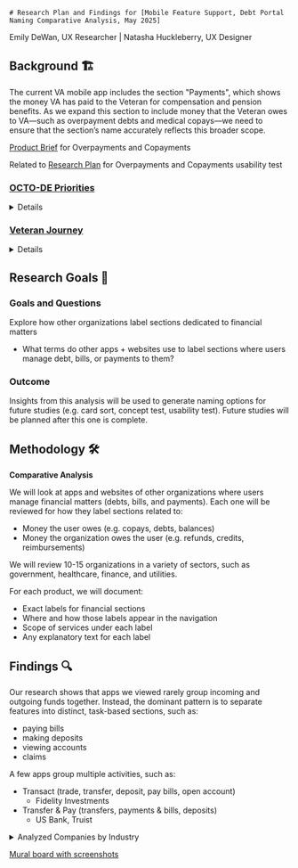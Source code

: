 
	# Research Plan and Findings for [Mobile Feature Support, Debt Portal Naming Comparative Analysis, May 2025]

Emily DeWan, UX Researcher | Natasha Huckleberry, UX Designer

## Background 🏗️
The current VA mobile app includes the section "Payments", which shows the money VA has paid to the Veteran for compensation and pension benefits. As we expand this section to include money that the Veteran owes to VA—such as overpayment debts and medical copays—we need to ensure that the section’s name accurately reflects this broader scope.

[Product Brief](https://github.com/department-of-veterans-affairs/va.gov-team/blob/master/products/combined_va_debt_portal/mobile/Overpayment%20and%20Copayment%20Debts%20Product%20Brief.md) for Overpayments and Copayments

Related to [Research Plan](https://github.com/department-of-veterans-affairs/va.gov-team/blob/master/products/combined_va_debt_portal/mobile/research-plan.md) for Overpayments and Copayments usability test

<!--`Product Brief`-->

### [OCTO-DE Priorities](https://github.com/department-of-veterans-affairs/va.gov-team/blob/master/strategy/OCTO-DE%20Priorities%202025.md) 

<details>
<br>
	
`Objective 1:  VA’s digital experiences are the easiest and most efficient way to access VA health care and benefits.`  

> - **Key Result 1:** Improve satisfaction with our web and mobile products by 5 points.
</details>

### [Veteran Journey](https://github.com/department-of-veterans-affairs/va.gov-team/blob/master/platform/design/va-product-journey-maps/Veteran%20Journey%20Map.pdf)


 <details>
<br>
	 
- `Starting Up (Moment: Balancing Finances)`
- `Taking Care of Myself (Moment: Maintaining my health)`
- `Putting Down Roots (Moment: Maintaining my financial, social, and emotional health)`
- `Retiring (Moment: Taking care of my health)`
- `Aging (Moment that Matters: Managing my declining health)`
</details>

## Research Goals 🥅	

### Goals and Questions

Explore how other organizations label sections dedicated to financial matters
- What terms do other apps + websites use to label sections where users manage debt, bills, or payments to them?
  
### Outcome

Insights from this analysis will be used to generate naming options for future studies (e.g. card sort, concept test, usability test). Future studies will be planned after this one is complete.

<!--
### Hypotheses
> [!NOTE]
> Remember to constrain the hypotheses to the goals of your study!
 
**Think through these prompts to develop strong hypotheses:**
	
`What do you intend to learn and measure from this study?` 

`What do you already know about this problem space?`
 
`What do you think users will do or think about this product? (Identifying our assumptions helps us be aware of biases we may unintentionally bring into the study, so don’t skip this step!)`
  
`Write a generalized statement that combines what you know + what you think will happen during the study.`

---

**[Enter hypotheses here]** 

---
--> 

## Methodology  🛠️

**Comparative Analysis**

We will look at apps and websites of other organizations where users manage financial matters (debts, bills, and payments). Each one will be reviewed for how they label sections related to:
- Money the user owes (e.g. copays, debts, balances)
- Money the organization owes the user (e.g. refunds, credits, reimbursements)

We will review 10-15 organizations in a variety of sectors, such as government, healthcare, finance, and utilities.

For each product, we will document:
- Exact labels for financial sections
- Where and how those labels appear in the navigation
- Scope of services under each label
- Any explanatory text for each label


## Findings 🔍

Our research shows that apps we viewed rarely group incoming and outgoing funds together. Instead, the dominant pattern is to separate features into distinct, task-based sections, such as:
- paying bills
- making deposits
- viewing accounts
- claims

A few apps group multiple activities, such as:
- Transact (trade, transfer, deposit, pay bills, open account)
	- Fidelity Investments
- Transfer & Pay (transfers, payments & bills, deposits)
	- US Bank, Truist


<details><summary>Analyzed Companies by Industry</summary>


Banking & Credit Card Companies
* American Express
* Capital One
* Chase
* Citi Bank
* Discover
* SoFi
* Truist
* US Bank

Credit Unions
* Campus USA Credit Union
* University Credit Union

Insurance
* Property & Casualty (Multi-line Insurers)
    * Allstate
    * Farmers Insurance
    * Falcon Insurance
    * Liberty Mutual
    * Nationwide Insurance
    * State Farm
* Life & Financial Services
    * MassMutual
    * New York Life Insurance

Investment & Brokerage
* Fidelity Investments
* Charles Schwab
* Vanguard

Fintech & Payments
* PayPal
* Venmo

Utilities / Energy
* ComEd
* ConEdison
* Entergy
* Florida Power and Light

Government
* IRS (Internal Revenue Service)
* Maryland Unemployment

</details>


[Mural board with screenshots](https://app.mural.co/t/departmentofveteransaffairs9999/m/departmentofveteransaffairs9999/1748546168968/1be02b79d12c83e35c4e7068afe9851d643bbc11?sender=u456b54784628aa29fbf80697)
